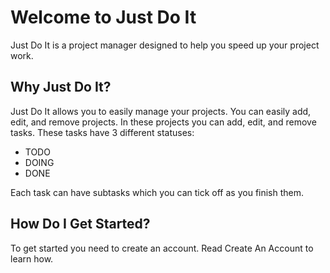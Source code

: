 # Welcome to Just Do It

Just Do It is a project manager designed to help you speed up your project work.

## Why Just Do It?

Just Do It allows you to easily manage your projects. You can easily add, edit, and remove projects. In these projects you can add, edit, and remove tasks. These tasks have 3 different statuses:

- TODO
- DOING
- DONE

Each task can have subtasks which you can tick off as you finish them.

## How Do I Get Started?

To get started you need to create an account. Read Create An Account to learn how.
